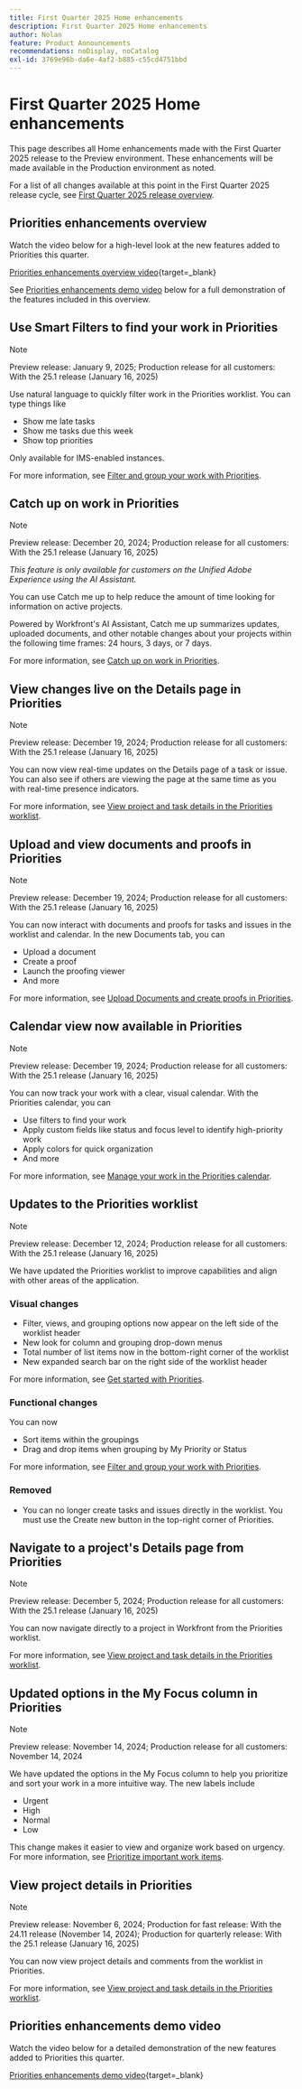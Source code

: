 ```yaml
---
title: First Quarter 2025 Home enhancements
description: First Quarter 2025 Home enhancements
author: Nolan
feature: Product Announcements
recommendations: noDisplay, noCatalog
exl-id: 3769e96b-da6e-4af2-b885-c55cd4751bbd
---
```

# First Quarter 2025 Home enhancements

This page describes all Home enhancements made with the First Quarter 2025 release to the Preview environment. These enhancements will be made available in the Production environment as noted.

For a list of all changes available at this point in the First Quarter 2025 release cycle, see [First Quarter 2025 release overview](/help/quicksilver/product-announcements/product-releases/25-q1-release-activity/25-q1-release-overview.md).

## Priorities enhancements overview

Watch the video below for a high-level look at the new features added to Priorities this quarter.

[Priorities enhancements overview video](https://video.tv.adobe.com/v/3442750/){target=_blank}

See [Priorities enhancements demo video](#priorities-enhancements-demo-video) below for a full demonstration of the features included in this overview.

## Use Smart Filters to find your work in Priorities

>[!NOTE]
>
>Preview release: January 9, 2025; Production release for all customers: With the 25.1 release (January 16, 2025)

Use natural language to quickly filter work in the Priorities worklist. You can type things like 

* Show me late tasks
* Show me tasks due this week
* Show top priorities

Only available for IMS-enabled instances.

For more information, see [Filter and group your work with Priorities](/help/quicksilver/workfront-basics/priorities/filter-group-work-priorities.md).

## Catch up on work in Priorities

>[!NOTE]
>
>Preview release: December 20, 2024; Production release for all customers: With the 25.1 release (January 16, 2025)
>
>_This feature is only available for customers on the Unified Adobe Experience using the AI Assistant._

You can use Catch me up to help reduce the amount of time looking for information on active projects. 

Powered by Workfront's AI Assistant, Catch me up summarizes updates, uploaded documents, and other notable changes about your projects within the following time frames: 24 hours, 3 days, or 7 days.

For more information, see [Catch up on work in Priorities](/help/quicksilver/workfront-basics/priorities/catch-me-up.md).

## View changes live on the Details page in Priorities

>[!NOTE]
>
>Preview release: December 19, 2024; Production release for all customers: With the 25.1 release (January 16, 2025)

You can now view real-time updates on the Details page of a task or issue. You can also see if others are viewing the page at the same time as you with real-time presence indicators.

For more information, see [View project and task details in the Priorities worklist](/help/quicksilver/workfront-basics/priorities/view-task-project-details.md).

## Upload and view documents and proofs in Priorities 

>[!NOTE]
>
>Preview release: December 19, 2024; Production release for all customers: With the 25.1 release (January 16, 2025)

You can now interact with documents and proofs for tasks and issues in the worklist and calendar. In the new Documents tab, you can 

* Upload a document
* Create a proof
* Launch the proofing viewer
* And more

For more information, see [Upload Documents and create proofs in Priorities](/help/quicksilver/workfront-basics/priorities/documents-and-proofs-priorities.md).

## Calendar view now available in Priorities

>[!NOTE]
>
>Preview release: December 19, 2024; Production release for all customers: With the 25.1 release (January 16, 2025)

You can now track your work with a clear, visual calendar. With the Priorities calendar, you can

* Use filters to find your work
* Apply custom fields like status and focus level to identify high-priority work
* Apply colors for quick organization
* And more

For more information, see [Manage your work in the Priorities calendar](/help/quicksilver/workfront-basics/priorities/calendar-priorities.md).

## Updates to the Priorities worklist 

>[!NOTE]
>
>Preview release: December 12, 2024; Production release for all customers: With the 25.1 release (January 16, 2025)

We have updated the Priorities worklist to improve capabilities and align with other areas of the application.

### Visual changes

* Filter, views, and grouping options now appear on the left side of the worklist header
* New look for column and grouping drop-down menus
* Total number of list items now in the bottom-right corner of the worklist
* New expanded search bar on the right side of the worklist header

For more information, see [Get started with Priorities](/help/quicksilver/workfront-basics/priorities/get-started-with-priorities.md).

### Functional changes 

You can now

* Sort items within the groupings
* Drag and drop items when grouping by My Priority or Status

For more information, see [Filter and group your work with Priorities](/help/quicksilver/workfront-basics/priorities/filter-group-work-priorities.md).

### Removed 

* You can no longer create tasks and issues directly in the worklist. You must use the Create new button in the top-right corner of Priorities.

## Navigate to a project's Details page from Priorities

>[!NOTE]
>
>Preview release: December 5, 2024; Production release for all customers: With the 25.1 release (January 16, 2025)

You can now navigate directly to a project in Workfront from the Priorities worklist.

For more information, see [View project and task details in the Priorities worklist](/help/quicksilver/workfront-basics/priorities/view-task-project-details.md).

## Updated options in the My Focus column in Priorities

>[!NOTE]
>
>Preview release: November 14, 2024; Production release for all customers: November 14, 2024

We have updated the options in the My Focus column to help you prioritize and sort your work in a more intuitive way. The new labels include

* Urgent
* High
* Normal
* Low

This change makes it easier to view and organize work based on urgency. For more information, see [Prioritize important work items](/help/quicksilver/workfront-basics/priorities/prioritize-work-items.md).

## View project details in Priorities

>[!NOTE]
>
>Preview release: November 6, 2024; Production for fast release: With the 24.11 release (November 14, 2024); Production for quarterly release: With the 25.1 release (January 16, 2025)

You can now view project details and comments from the worklist in Priorities.

For more information, see [View project and task details in the Priorities worklist](/help/quicksilver/workfront-basics/priorities/view-task-project-details.md).

## Priorities enhancements demo video

Watch the video below for a detailed demonstration of the new features added to Priorities this quarter.

[Priorities enhancements demo video](https://video.tv.adobe.com/v/3442751/){target=_blank}
